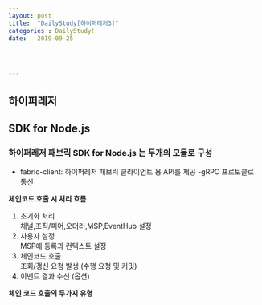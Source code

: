 ```yaml
---
layout: post
title:  "DailyStudy[하이퍼레저3]"
categories : DailyStudy!
date:   2019-09-25




---
```




## 하이퍼레저

## SDK for Node.js

### 하이퍼레저 패브릭 SDK for Node.js 는 두개의 모듈로 구성

- fabric-client: 하이퍼레저 패브릭 클라이언트 용 API를 제공 -gRPC 프로토콜로 통신

**체인코드 호출 시 처리 흐름**

1. 초기화 처리  
   채널,조직/피어,오더러,MSP,EventHub 설정
2. 사용자 설정  
   MSP에 등록과 컨텍스트 설정
3. 체인코드 호출  
   조회/갱신 요청 발생 (수행 요청 및 커밋)
4. 이벤트 결과 수신 (옵션)

**체인 코드 호출의 두가지 유형**

